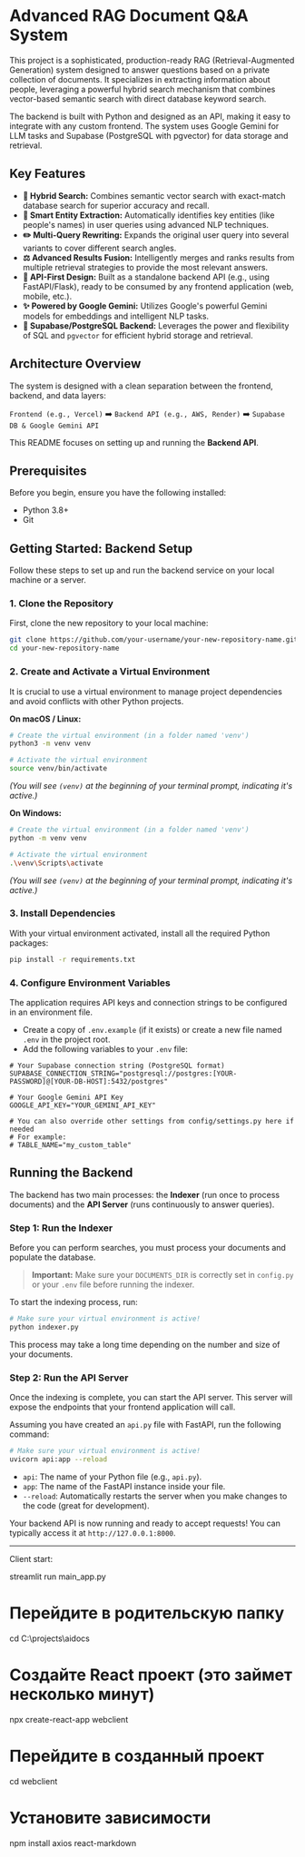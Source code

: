 # Advanced RAG Document Q&A System

This project is a sophisticated, production-ready RAG (Retrieval-Augmented Generation) system designed to answer questions based on a private collection of documents. It specializes in extracting information about people, leveraging a powerful hybrid search mechanism that combines vector-based semantic search with direct database keyword search.

The backend is built with Python and designed as an API, making it easy to integrate with any custom frontend. The system uses Google Gemini for LLM tasks and Supabase (PostgreSQL with pgvector) for data storage and retrieval.

## Key Features

-   **🚀 Hybrid Search:** Combines semantic vector search with exact-match database search for superior accuracy and recall.
-   **🧠 Smart Entity Extraction:** Automatically identifies key entities (like people's names) in user queries using advanced NLP techniques.
-   **✏️ Multi-Query Rewriting:** Expands the original user query into several variants to cover different search angles.
-   **⚖️ Advanced Results Fusion:** Intelligently merges and ranks results from multiple retrieval strategies to provide the most relevant answers.
-   **🤖 API-First Design:** Built as a standalone backend API (e.g., using FastAPI/Flask), ready to be consumed by any frontend application (web, mobile, etc.).
-   **✨ Powered by Google Gemini:** Utilizes Google's powerful Gemini models for embeddings and intelligent NLP tasks.
-   **💾 Supabase/PostgreSQL Backend:** Leverages the power and flexibility of SQL and `pgvector` for efficient hybrid storage and retrieval.

## Architecture Overview

The system is designed with a clean separation between the frontend, backend, and data layers:

`Frontend (e.g., Vercel)` ➡️ `Backend API (e.g., AWS, Render)` ➡️ `Supabase DB & Google Gemini API`

This README focuses on setting up and running the **Backend API**.

## Prerequisites

Before you begin, ensure you have the following installed:
-   Python 3.8+
-   Git

## Getting Started: Backend Setup

Follow these steps to set up and run the backend service on your local machine or a server.

### 1. Clone the Repository

First, clone the new repository to your local machine:
```bash
git clone https://github.com/your-username/your-new-repository-name.git
cd your-new-repository-name
```

### 2. Create and Activate a Virtual Environment

It is crucial to use a virtual environment to manage project dependencies and avoid conflicts with other Python projects.

**On macOS / Linux:**
```bash
# Create the virtual environment (in a folder named 'venv')
python3 -m venv venv

# Activate the virtual environment
source venv/bin/activate
```
*(You will see `(venv)` at the beginning of your terminal prompt, indicating it's active.)*

**On Windows:**
```bash
# Create the virtual environment (in a folder named 'venv')
python -m venv venv

# Activate the virtual environment
.\venv\Scripts\activate
```
*(You will see `(venv)` at the beginning of your terminal prompt, indicating it's active.)*

### 3. Install Dependencies

With your virtual environment activated, install all the required Python packages:
```bash
pip install -r requirements.txt
```

### 4. Configure Environment Variables

The application requires API keys and connection strings to be configured in an environment file.

-   Create a copy of `.env.example` (if it exists) or create a new file named `.env` in the project root.
-   Add the following variables to your `.env` file:

```env
# Your Supabase connection string (PostgreSQL format)
SUPABASE_CONNECTION_STRING="postgresql://postgres:[YOUR-PASSWORD]@[YOUR-DB-HOST]:5432/postgres"

# Your Google Gemini API Key
GOOGLE_API_KEY="YOUR_GEMINI_API_KEY"

# You can also override other settings from config/settings.py here if needed
# For example:
# TABLE_NAME="my_custom_table"
```

## Running the Backend

The backend has two main processes: the **Indexer** (run once to process documents) and the **API Server** (runs continuously to answer queries).

### Step 1: Run the Indexer

Before you can perform searches, you must process your documents and populate the database.

> **Important:** Make sure your `DOCUMENTS_DIR` is correctly set in `config.py` or your `.env` file before running the indexer.

To start the indexing process, run:
```bash
# Make sure your virtual environment is active!
python indexer.py
```
This process may take a long time depending on the number and size of your documents.

### Step 2: Run the API Server

Once the indexing is complete, you can start the API server. This server will expose the endpoints that your frontend application will call.

Assuming you have created an `api.py` file with FastAPI, run the following command:
```bash
# Make sure your virtual environment is active!
uvicorn api:app --reload
```
-   `api`: The name of your Python file (e.g., `api.py`).
-   `app`: The name of the FastAPI instance inside your file.
-   `--reload`: Automatically restarts the server when you make changes to the code (great for development).

Your backend API is now running and ready to accept requests! You can typically access it at `http://127.0.0.1:8000`.

---
Client start:

streamlit run main_app.py

# Перейдите в родительскую папку
cd C:\projects\aidocs

# Создайте React проект (это займет несколько минут)
npx create-react-app webclient

# Перейдите в созданный проект
cd webclient

# Установите зависимости
npm install axios react-markdown